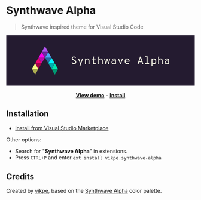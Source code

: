 # Synthwave Alpha
> Synthwave inspired theme for Visual Studio Code

<div align=center>

![Synthwave Alpha](https://raw.githubusercontent.com/vikpe/synthwave-alpha/main/.github/assets/synthwave_alpha_logo.png)

[**View demo**](https://vscode.dev/editor/theme/vikpe.synthwave-alpha)  -  [**Install**](https://marketplace.visualstudio.com/items?itemName=vikpe.synthwave-alpha)

</div>

## Installation
* [Install from Visual Studio Marketplace](https://marketplace.visualstudio.com/items?itemName=vikpe.synthwave-alpha)

Other options:
* Search for "**Synthwave Alpha**" in extensions.
* Press `CTRL+P` and enter `ext install vikpe.synthwave-alpha`

## Credits
Created by [vikpe](https://github.com/vikpe), based on the [Synthwave Alpha](https://github.com/vikpe/synthwave-alpha/) color palette.
